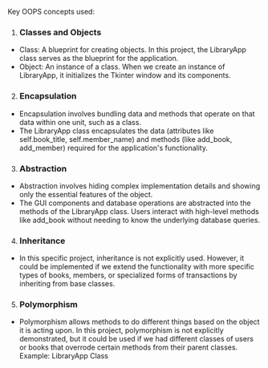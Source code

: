 Key OOPS concepts used:

1. ### Classes and Objects
* Class: A blueprint for creating objects. In this project, the LibraryApp class serves as the blueprint for the application.
* Object: An instance of a class. When we create an instance of LibraryApp, it initializes the Tkinter window and its components.


2. ### Encapsulation
 * Encapsulation involves bundling data and methods that operate on that data within one unit, such as a class.
 * The LibraryApp class encapsulates the data (attributes like self.book_title, self.member_name) and methods (like add_book, add_member) required for the application's functionality.
3. ### Abstraction
 * Abstraction involves hiding complex implementation details and showing only the essential features of the object.
 * The GUI components and database operations are abstracted into the methods of the LibraryApp class. Users interact with high-level methods like add_book without needing to know the underlying database queries.
 4. ### Inheritance
 * In this specific project, inheritance is not explicitly used. However, it could be implemented if we extend the functionality with more specific types of books, members, or specialized forms of transactions by inheriting from base classes.
 5. ### Polymorphism
 * Polymorphism allows methods to do different things based on the object it is acting upon. In this project, polymorphism is not explicitly demonstrated, but it could be used if we had different classes of users or books that overrode certain methods from their parent classes.
 Example: LibraryApp Class